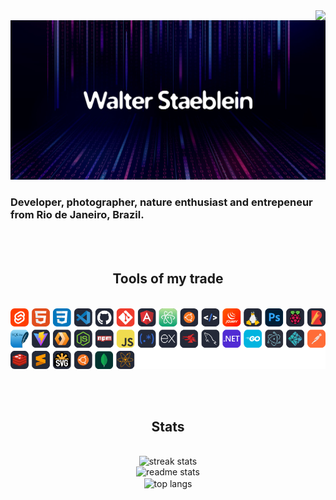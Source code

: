 <img align="right" src="https://visitor-badge.laobi.icu/badge?page_id=wstaeblein.wstaeblein" />

<img src="wsbkg.jpg" />

### Developer, photographer, nature enthusiast and entrepeneur from Rio de Janeiro, Brazil.

<br/><br/>

<h2 align="center">Tools of my trade</h2>
<br/>
<div align="center">
    <!-- https://skillicons.dev/icons?theme=dark&i=svelte,html,css,vscode,github,git,angular,atom,ubuntu,htmx,jquery,linux,ps,raspberrypi,rollupjs,sqlite,vite,workers,nodejs,npm,javascript,regex,express,mongodb,mysql,dotnet,go,electron,netlify,postman,redis,sublime,svg,ubuntu -->
    <img src="skillicons.png" />

</div>

<br/><br/>


<h2 align="center">Stats</h2>
<br>
<div align=center>
  <img width=400 src="https://github-readme-streak-stats-salesp07.vercel.app/?user=wstaeblein&count_private=true&theme=react&border_radius=10" alt="streak stats"/>
    <br />
  <img width=400 src="https://github-readme-stats-salesp07.vercel.app/api?username=wstaeblein&count_private=true&show_icons=true&theme=react&rank_icon=github&border_radius=10" alt="readme stats" />
  <br/>
  <img width=400 align="center" src="https://github-readme-stats-salesp07.vercel.app/api/top-langs/?username=wstaeblein&hide=HTML&langs_count=8&layout=compact&theme=react&border_radius=10&size_weight=0.5&count_weight=0.5&exclude_repo=github-readme-stats" alt="top langs" />
</div>




<!--
**wstaeblein/wstaeblein** is a ✨ _special_ ✨ repository because its `README.md` (this file) appears on your GitHub profile.

Here are some ideas to get you started:

- 🔭 I’m currently working on ...
- 🌱 I’m currently learning ...
- 👯 I’m looking to collaborate on ...
- 🤔 I’m looking for help with ...
- 💬 Ask me about ...
- 📫 How to reach me: ...
- 😄 Pronouns: ...
- ⚡ Fun fact: ...
-->
